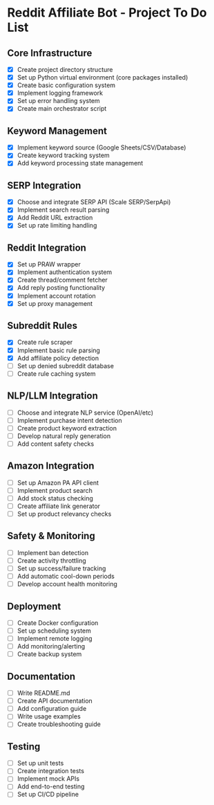 # Reddit Affiliate Bot - Project To Do List

## Core Infrastructure
- [x] Create project directory structure
- [x] Set up Python virtual environment (core packages installed)
- [x] Create basic configuration system
- [x] Implement logging framework
- [x] Set up error handling system
- [x] Create main orchestrator script

## Keyword Management
- [x] Implement keyword source (Google Sheets/CSV/Database)
- [x] Create keyword tracking system
- [x] Add keyword processing state management

## SERP Integration
- [x] Choose and integrate SERP API (Scale SERP/SerpApi)
- [x] Implement search result parsing
- [x] Add Reddit URL extraction
- [x] Set up rate limiting handling

## Reddit Integration
- [x] Set up PRAW wrapper
- [x] Implement authentication system
- [x] Create thread/comment fetcher
- [x] Add reply posting functionality
- [x] Implement account rotation
- [x] Set up proxy management

## Subreddit Rules
- [x] Create rule scraper
- [x] Implement basic rule parsing
- [x] Add affiliate policy detection
- [ ] Set up denied subreddit database
- [ ] Create rule caching system

## NLP/LLM Integration
- [ ] Choose and integrate NLP service (OpenAI/etc)
- [ ] Implement purchase intent detection
- [ ] Create product keyword extraction
- [ ] Develop natural reply generation
- [ ] Add content safety checks

## Amazon Integration
- [ ] Set up Amazon PA API client
- [ ] Implement product search
- [ ] Add stock status checking
- [ ] Create affiliate link generator
- [ ] Set up product relevancy checks

## Safety & Monitoring
- [ ] Implement ban detection
- [ ] Create activity throttling
- [ ] Set up success/failure tracking
- [ ] Add automatic cool-down periods
- [ ] Develop account health monitoring

## Deployment
- [ ] Create Docker configuration
- [ ] Set up scheduling system
- [ ] Implement remote logging
- [ ] Add monitoring/alerting
- [ ] Create backup system

## Documentation
- [ ] Write README.md
- [ ] Create API documentation
- [ ] Add configuration guide
- [ ] Write usage examples
- [ ] Create troubleshooting guide

## Testing
- [ ] Set up unit tests
- [ ] Create integration tests
- [ ] Implement mock APIs
- [ ] Add end-to-end testing
- [ ] Set up CI/CD pipeline
